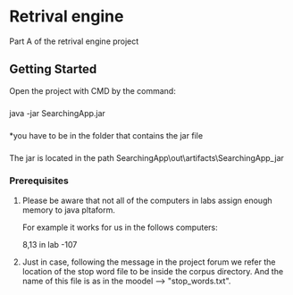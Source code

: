 # Retrival engine

Part A of the retrival engine project

## Getting Started

Open the project with CMD by the command: 
###
java -jar SearchingApp.jar 
###
*you have to be in the folder that contains the jar file
###
The jar is located in the path SearchingApp\out\artifacts\SearchingApp_jar

### Prerequisites


1. Please be aware that not all of the computers in labs assign enough memory to java pltaform.

   For example it works for us in the follows computers:
   
   8,13 in lab -107
   
2. Just in case, following the message in the project forum we refer the location of the stop word file to be inside the corpus directory.
   And the name of this file is as in the moodel --> "stop_words.txt".


